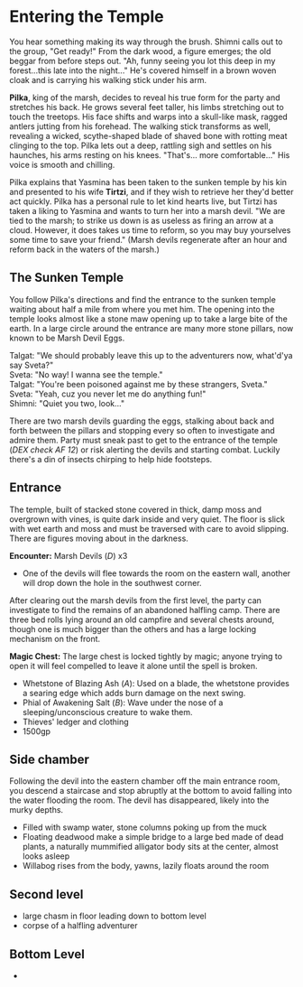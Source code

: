 # Entering the Temple
You hear something making its way through the brush. Shimni calls out to the group, "Get ready!" From the dark wood, a figure emerges; the old beggar from before steps out. "Ah, funny seeing you lot this deep in my forest...this late into the night..." He's covered himself in a brown woven cloak and is carrying his walking stick under his arm.

**Pilka**, king of the marsh, decides to reveal his true form for the party and stretches his back. He grows several feet taller, his limbs stretching out to touch the treetops. His face shifts and warps into a skull-like mask, ragged antlers jutting from his forehead. The walking stick transforms as well, revealing a wicked, scythe-shaped blade of shaved bone with rotting meat clinging to the top. Pilka lets out a deep, rattling sigh and settles on his haunches, his arms resting on his knees. "That's... more comfortable..." His voice is smooth and chilling.

Pilka explains that Yasmina has been taken to the sunken temple by his kin and presented to his wife **Tirtzi**, and if they wish to retrieve her they'd better act quickly. Pilka has a personal rule to let kind hearts live, but Tirtzi has taken a liking to Yasmina and wants to turn her into a marsh devil. "We are tied to the marsh; to strike us down is as useless as firing an arrow at a cloud. However, it does takes us time to reform, so you may buy yourselves some time to save your friend." (Marsh devils regenerate after an hour and reform back in the waters of the marsh.)

## The Sunken Temple
You follow Pilka's directions and find the entrance to the sunken temple waiting about half a mile from where you met him. The opening into the temple looks almost like a stone maw opening up to take a large bite of the earth. In a large circle around the entrance are many more stone pillars, now known to be Marsh Devil Eggs.

Talgat: "We should probably leave this up to the adventurers now, what'd'ya say Sveta?"<br/>
Sveta: "No way! I wanna see the temple."<br/>
Talgat: "You're been poisoned against me by these strangers, Sveta."<br/>
Sveta: "Yeah, cuz you never let me do anything fun!"<br/>
Shimni: "Quiet you two, look..."

There are two marsh devils guarding the eggs, stalking about back and forth between the pillars and stopping every so often to investigate and admire them. Party must sneak past to get to the entrance of the temple (_DEX check AF 12_) or risk alerting the devils and starting combat. Luckily there's a din of insects chirping to help hide footsteps.

## Entrance
The temple, built of stacked stone covered in thick, damp moss and overgrown with vines, is quite dark inside and very quiet. The floor is slick with wet earth and moss and must be traversed with care to avoid slipping. There are figures moving about in the darkness.

**Encounter:** Marsh Devils (_D_) x3
- One of the devils will flee towards the room on the eastern wall, another will drop down the hole in the southwest corner.

After clearing out the marsh devils from the first level, the party can investigate to find the remains of an abandoned halfling camp. There are three bed rolls lying around an old campfire and several chests around, though one is much bigger than the others and has a large locking mechanism on the front.

**Magic Chest:** The large chest is locked tightly by magic; anyone trying to open it will feel compelled to leave it alone until the spell is broken.
  - Whetstone of Blazing Ash (_A_): Used on a blade, the whetstone provides a searing edge which adds burn damage on the next swing.
  - Phial of Awakening Salt (_B_): Wave under the nose of a sleeping/unconscious creature to wake them.
  - Thieves' ledger and clothing
  - 1500gp

## Side chamber
Following the devil into the eastern chamber off the main entrance room, you descend a staircase and stop abruptly at the bottom to avoid falling into the water flooding the room. The devil has disappeared, likely into the murky depths.



- Filled with swamp water, stone columns poking up from the muck
- Floating deadwood make a simple bridge to a large bed made of dead plants, a naturally mummified alligator body sits at the center, almost looks asleep
- Willabog rises from the body, yawns, lazily floats around the room

## Second level
- large chasm in floor leading down to bottom level
- corpse of a halfling adventurer

## Bottom Level
- 
  
